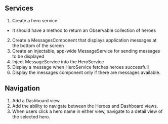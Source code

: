 ## Services

1. Create a hero service:
  * It should have a method to return an Observable collection of heroes
2. Create a MessagesComponent that displays application messages at the bottom of the screen
3. Create an injectable, app-wide MessageService for sending messages to be displayed
4. Inject MessageService into the HeroService
5. Display a message when HeroService fetches heroes successfull
6. Display the messages component only if there are messages available.

## Navigation

1. Add a Dashboard view.
2. Add the ability to navigate between the Heroes and Dashboard views.
3. When users click a hero name in either view, navigate to a detail view of the selected hero.
